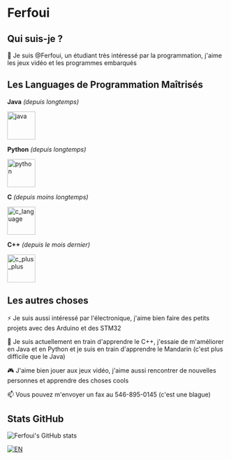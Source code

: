 # Ferfoui

## Qui suis-je ?

👋 Je suis @Ferfoui, un étudiant très intéressé par la programmation, j'aime les jeux vidéo et les programmes embarqués

## Les Languages de Programmation Maîtrisés

**Java** *(depuis longtemps)*

[<img src="https://cdn3.emoji.gg/emojis/java.png" width="64px" height="64px" alt="java">](https://www.java.com)

**Python** *(depuis longtemps)*

[<img src="https://cdn3.emoji.gg/emojis/1887_python.png" width="64px" height="64px" alt="python">](https://www.python.org)

**C** *(depuis moins longtemps)*

[<img src="https://upload.wikimedia.org/wikipedia/commons/1/19/C_Logo.png" height="64px" alt="c_language">](https://learn.microsoft.com/cpp/c-language)

**C++** *(depuis le mois dernier)*

[<img src="https://cdn3.emoji.gg/emojis/8241-c-plus-plus.png" width="64px" height="64px" alt="c_plus_plus">](https://learn.microsoft.com/cpp)

## Les autres choses

⚡ Je suis aussi intéressé par l'électronique, j'aime bien faire des petits projets avec des Arduino et des STM32

🌱 Je suis actuellement en train d'apprendre le C++, j'essaie de m'améliorer en Java et en Python et je suis en train d'apprendre le Mandarin (c'est plus difficile que le Java)

🎮 J'aime bien jouer aux jeux vidéo, j'aime aussi rencontrer de nouvelles personnes et apprendre des choses cools

📫 Vous pouvez m'envoyer un fax au 546-895-0145 (c'est une blague)

## Stats GitHub

![Ferfoui's GitHub stats](https://github-readme-stats.vercel.app/api?username=Ferfoui&show_icons=true&theme=radical)

[![EN](https://img.shields.io/badge/EN-blue)](https://github.com/Ferfoui/Ferfoui/blob/main/README_EN.md)  